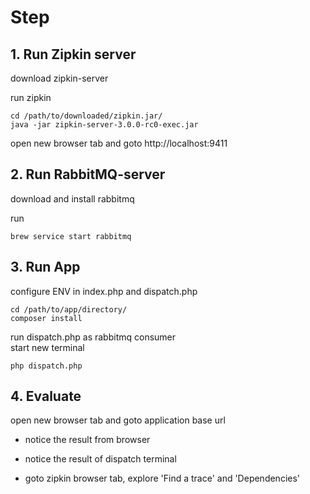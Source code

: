 # Step
## 1. Run Zipkin server  
download zipkin-server

run zipkin
```
cd /path/to/downloaded/zipkin.jar/
java -jar zipkin-server-3.0.0-rc0-exec.jar
```

open new browser tab and goto http://localhost:9411

## 2. Run RabbitMQ-server  
download and install rabbitmq

run
```
brew service start rabbitmq
```

## 3. Run App  
configure ENV in index.php and dispatch.php  
```
cd /path/to/app/directory/
composer install
```

run dispatch.php as rabbitmq consumer  
start new terminal
```
php dispatch.php
```

## 4. Evaluate  
open new browser tab and goto application base url

- notice the result from browser 

- notice the result of dispatch terminal

- goto zipkin browser tab, explore 'Find a trace' and 'Dependencies'
